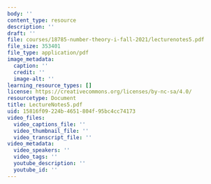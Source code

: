 ```yaml
---
body: ''
content_type: resource
description: ''
draft: ''
file: courses/18785-number-theory-i-fall-2021/lecturenotes5.pdf
file_size: 353401
file_type: application/pdf
image_metadata:
  caption: ''
  credit: ''
  image-alt: ''
learning_resource_types: []
license: https://creativecommons.org/licenses/by-nc-sa/4.0/
resourcetype: Document
title: LectureNotes5.pdf
uid: 15816f09-224b-4651-804f-95bc4cc74173
video_files:
  video_captions_file: ''
  video_thumbnail_file: ''
  video_transcript_file: ''
video_metadata:
  video_speakers: ''
  video_tags: ''
  youtube_description: ''
  youtube_id: ''
---
```

